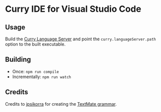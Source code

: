 # Curry IDE for Visual Studio Code

## Usage
Build the [Curry Language Server](https://github.com/fwcd/curry-language-server) and point the `curry.languageServer.path` option to the built executable.

## Building
* Once: `npm run compile`
* Incrementally: `npm run watch`

## Credits
Credits to [jpsikorra](https://github.com/jpsikorra) for creating the [TextMate grammar](https://github.com/jpsikorra/curry_syntax_highlight).
